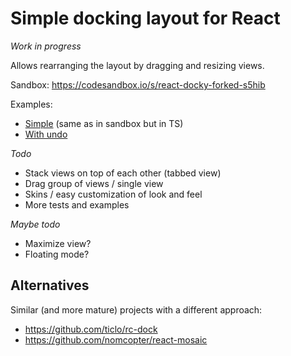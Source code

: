 # Simple docking layout for React

*Work in progress*

Allows rearranging the layout by dragging and resizing views.

Sandbox: https://codesandbox.io/s/react-docky-forked-s5hib

Examples:
 * [Simple](https://github.com/pcdv/react-docky/blob/main/example/src/App.tsx) (same as in sandbox but in TS)
 * [With undo](https://github.com/pcdv/react-docky/blob/main/example/src/App2.tsx)

*Todo*
 * Stack views on top of each other (tabbed view)
 * Drag group of views / single view
 * Skins / easy customization of look and feel
 * More tests and examples

*Maybe todo*
 * Maximize view?
 * Floating mode?

## Alternatives

Similar (and more mature) projects with a different approach:
 * https://github.com/ticlo/rc-dock
 * https://github.com/nomcopter/react-mosaic
